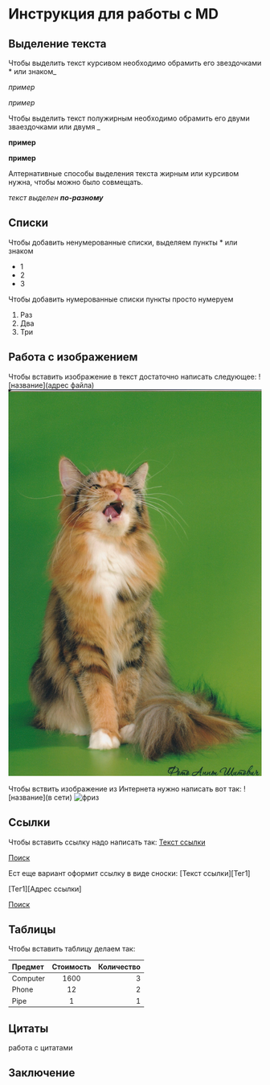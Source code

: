 # Инструкция для работы с MD
## Выделение текста
Чтобы выделить текст курсивом необходимо обрамить его звездочками * или знаком_

_пример_

*пример*

Чтобы выделить текст полужирным необходимо обрамить его двуми зваездочками или двумя _

__пример__

 **пример**

Алтернативные способы выделения текста жирным или курсивом нужна, чтобы можно было совмещать. 

_текст выделен **по-разному**_


## Списки

Чтобы добавить ненумерованные списки, выделяем пункты * или знаком 

* 1
* 2
* 3

Чтобы добавить нумерованные списки пункты просто нумеруем
1. Раз
2. Два
3. Три


## Работа с изображением

Чтобы вставить изображение в текст достаточно написать следующее: ![название](адрес файла) ![кошка](IMG_20150227_0002.jpg)

Чтобы вствить изображение из Интернета нужно написать вот так: ![название](в сети) ![фриз](https://fermeragronom.ru/wp-content/uploads/2021/07/foto-loshadej-85.jpg)


## Ссылки

Чтобы вставить ссылку надо написать так: [Текст ссылки](адрес "Описание")

[Поиск](https://www.google.com)

Ест еще вариант оформит ссылку в виде сноски: [Текст ссылки][Тег1] 

[Тег1][Адрес ссылки]

[Поиск][1]

[1]:[https://www.google.com]

## Таблицы
Чтобы вставить таблицу делаем так:

Предмет      | Стоимость | Количество
:-------- |:-----:| -------:
Computer  | 1600  | 3
Phone     | 12    | 2
Pipe      | 1     | 1

## Цитаты
работа с цитатами

## Заключение
